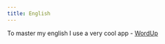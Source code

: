 ```yaml
---
title: English
---
```


To master my english I use a very cool app - [WordUp](https://www.wordupapp.co/)